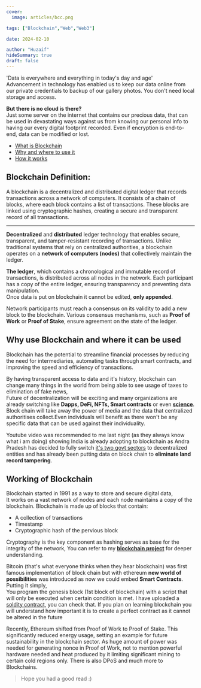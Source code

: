 ```yaml
---
cover:
  image: articles/bcc.png

tags: ["Blockchain","Web","Web3"]

date: 2024-02-10

author: "Huzaif"
hideSummary: true
draft: false
---
```

'Data is everywhere and everything in today's day and age' \
Advancement in technology has enabled us to keep our data online from our private credentials to backup of our gallery photos. You don't need local storage and access.

**But there is no cloud is there?** \
Just some server on the internet that contains our precious data, that can be used in devastating ways against us from knowing our personal info to having our every digital footprint recorded. Even if encryption is end-to-end, data can be modified or lost.

- [What is Blockchain](#blockchain-definition)
- [Why and where to use it](#why-use-blockchain-and-where-it-can-be-used)
- [How it works](#working-of-blockchain)

## Blockchain Definition:
A blockchain is a decentralized and distributed digital ledger that records transactions across a network of computers. It consists of a chain of blocks, where each block contains a list of transactions. These blocks are linked using cryptographic hashes, creating a secure and transparent record of all transactions. 

---
**Decentralized** and **distributed** ledger technology that enables secure, transparent, and tamper-resistant recording of transactions. Unlike traditional systems that rely on centralized authorities, a blockchain operates on a **network of computers (nodes)** that collectively maintain the ledger.

**The ledger**, which contains a chronological and immutable record of transactions, is distributed across all nodes in the network. Each participant has a copy of the entire ledger, ensuring transparency and preventing data manipulation. \
Once data is put on blockchain it cannot be edited, **only appended**.

Network participants must reach a consensus on its validity to add a new block to the blockchain. Various consensus mechanisms, such as **Proof of Work** or **Proof of Stake**, ensure agreement on the state of the ledger.

## Why use Blockchain and where it can be used
Blockchain has the potential to streamline financial processes by reducing the need for intermediaries, automating tasks through smart contracts, and improving the speed and efficiency of transactions. 

By having transparent access to data and it's history, blockchain can change many things in the world from being able to see usage of taxes to elimination of fake news, \
Future of decentralization will be exciting and many organizations are already switching like **Dapps, DeFi, NFTs, Smart contracts** or even [**science**](https://www.nanowerk.com/spotlight/spotid=62136.php#:~:text=Blockchain%20technology%20has%20the%20potential%20to%20enhance%20the%20peer%20review,opportunities%20for%20decentralization%20and%20collaboration.). \
Block chain will take away the power of media and the data that centralized authoritises collect.Even individuals will benefit as there won't be any specific data that can be used against their individuality.

Youtube video was recommended to me last night (as they always know what i am doing) showing India is already adopting to blockchain as Andra Pradesh has decided to fully switch [it's two govt sectors](https://www.thefuturescentre.org/signal/indian-state-andhra-pradesh-the-first-to-utilise-blockchain-for-governance/#:~:text=Andhra%20Pradesh%2C%20or%20“AP”,technology%20across%20the%20entire%20administration.) to decentralized entities and has already been putting data on block chain to **eliminate land record tampering**.


## Working of Blockchain
Blockchain started in 1991 as a way to store and secure digital data, \
It works on a vast network of nodes and each node maintains a copy of the blockchain.
Blockchain is made up of blocks that contain:
- A collection of transactions
- Timestamp
- Cryptographic hash of the pervious block

Cryptography is the key component as hashing serves as base for the integrity of the network, You can refer to my [**blockchain project**](https://huz4f.online/projects/blockchain/) for deeper understanding.

Bitcoin (that's what everyone thinks when they hear blockchain) was first famous implementation of block chain but with ethereum **new world of possibilities** was introduced as now we could embed **Smart Contracts**. Putting it simply, \
You program the genesis block (1st block of blockchain) with a script that will only be executed when certain condition is met. I have uploaded a [soldity contract](https://huz4f.online/projects/blockchain/), you can check that. If you plan on learning blockchain you will understand how important it is to create a perfect contract as it cannot be altered in the future

Recently, Ethereum shifted from Proof of Work to Proof of Stake. This significantly reduced energy usage, setting an example for future sustainability in the blockchain sector. As huge amount of power was needed for generating nonce in Proof of Work, not to mention powerful hardware needed and heat produced by it limiting significant mining to certain cold regions only. There is also DPoS and much more to Blockchains. 
>Hope you had a good read :)
>